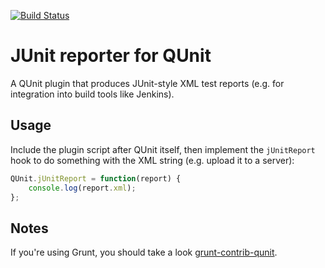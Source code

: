 [![Build Status](https://travis-ci.org/jquery/qunit-reporter-junit.png)](https://travis-ci.org/jquery/qunit-reporter-junit)

# JUnit reporter for QUnit

A QUnit plugin that produces JUnit-style XML test reports (e.g. for integration into build tools like Jenkins).

## Usage

Include the plugin script after QUnit itself, then implement the `jUnitReport` hook to do something with the XML string (e.g. upload it to a server):

```js
QUnit.jUnitReport = function(report) {
	console.log(report.xml);
};
```

## Notes

If you're using Grunt, you should take a look [grunt-contrib-qunit](https://github.com/gruntjs/grunt-contrib-qunit).
